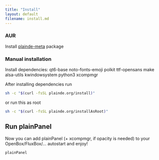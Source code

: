 ```yaml
---
title: "Install"
layout: default
filename: install.md
--- 
```


### AUR

Install [plainde-meta](https://aur.archlinux.org/packages/plainde-meta) package

### Manual installation

Install dependencies: qt6-base noto-fonts-emoji polkit ttf-opensans make alsa-utils kwindowsystem python3 xcompmgr

After installing dependencies run

```sh
sh -c "$(curl -fsSL plainde.org/install)"
```

or run this as root
```sh
sh -c "$(curl -fsSL plainde.org/installAsRoot)"
```

## Run plainPanel

Now you can add plainPanel (+ xcompmgr, if opacity is needed) to your OpenBox/FluxBox/... autostart and enjoy!

```sh
plainPanel
```
